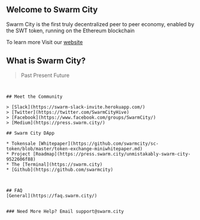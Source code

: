 ## Welcome to Swarm City

Swarm City is the first truly decentralized peer to peer economy, enabled by the SWT token, running on the Ethereum blockchain

To learn more Visit our [website](https://swarm.city) 



## What is Swarm City?

> Past
> Present
> Future

```links to articles


## Meet the Community

> [Slack](https://swarm-slack-invite.herokuapp.com/)
> [Twitter](https://twitter.com/SwarmCityHive)
> [Facebook](https://www.facebook.com/groups/SwarmCity/)
> [Medium](https://press.swarm.city/)

## Swarm City DApp

* Tokensale [Whitepaper](https://github.com/swarmcity/sc-token/blob/master/token-exchange-miniwhitepaper.md)
* Project [Roadmap](https://press.swarm.city/unmistakably-swarm-city-9522606f88)
* The [Terminal](https://swarm.city)
* [Github](https://github.com/swarmcity)



## FAQ
[General](https://faq.swarm.city/)


### Need More Help? Email support@swarm.city
